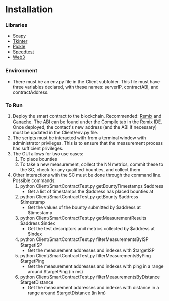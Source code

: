 # Installation

### Libraries
- [Scapy](https://scapy.readthedocs.io/en/latest/installation.html)
- [Tkinter](https://docs.python.org/3/library/tkinter.html)
- [Pickle](https://docs.python.org/3/library/pickle.html)
- [Speedtest](https://github.com/sivel/speedtest-cli)
- [Web3](https://web3py.readthedocs.io/en/stable/quickstart.html)

### Environment
- There must be an env.py file in the Client subfolder. This file must have three variables declared, with these names: serverIP, contractABI, and contractAddress. 

### To Run
1) Deploy the smart contract to the blockchain. Recommended: [Remix](https://remix.ethereum.org/) and [Ganache](https://www.trufflesuite.com/ganache). The ABI can be found under the Compile tab in the Remix IDE. Once deployed, the contact's new address (and the ABI if necessary) must be updated in the Client/env.py file.
2) The scripts must be interacted with from a terminal window with administrator privileges. This is to ensure that the measurement process has sufficient privileges.
3) The GUI allows for two use cases:
   1) To place bounties
   2) To take a new measurement, collect the NN metrics, commit these to the SC, check for any qualified bounties, and collect them
4)  Other interactions with the SC must be done through the command line. Possible commands:
    1) python Client/SmartContractTest.py getBountyTimestamps $address
        - Get a list of timestamps the $address has placed bounties at
    2) python Client/SmartContractTest.py getBounty $address $timestamp
        - Get the values of the bounty submitted by $address at $timestamp
    3) python Client/SmartContractTest.py getMeasurementResults $address $index
        - Get the test descriptors and metrics collected by $address at $index
    4) python Client/SmartContractTest.py filterMeasurementsByISP $targetISP
        - Get the measurement addresses and indexes with $targetISP
    5) python Client/SmartContractTest.py filterMeasurementsByPing $targetPing
        - Get the measurement addresses and indexes with ping in a range around $targetPing (in ms)
    6) python Client/SmartContractTest.py filterMeasurementsByDistance $targetDistance
        - Get the measurement addresses and indexes with distance in a range around $targetDistance (in km)
  